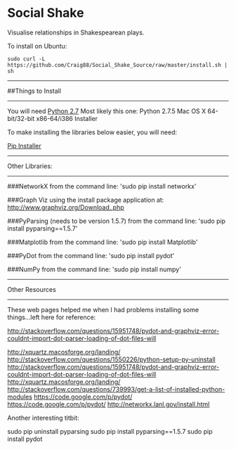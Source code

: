 Social Shake
===================

Visualise relationships in Shakespearean plays.

To install on Ubuntu:

`sudo curl -L https://github.com/Craig88/Social_Shake_Source/raw/master/install.sh | sh`

******************
##Things to Install
******************

You will need [Python 2.7](http://www.python.org/getit/)
Most likely this one: Python 2.7.5 Mac OS X 64-bit/32-bit x86-64/i386 Installer

To make installing the libraries below easier, you will need:

[Pip Installer](http://www.pip-installer.org/en/latest/installing.html)

******************
Other Libraries:
******************

###NetworkX
from the command line:
'sudo pip install networkx'

###Graph Viz
using the install package application at:
http://www.graphviz.org/Download..php

###PyParsing (needs to be version 1.5.7)
from the command line:
'sudo pip install pyparsing==1.5.7'


###Matplotlib
from the command line:
'sudo pip install Matplotlib'


###PyDot
from the command line:
'sudo pip install pydot'

###NumPy
from the command line:
'sudo pip install numpy'

******************
Other Resources
******************

These web pages helped me when I had problems installing some things...left here for reference:

http://stackoverflow.com/questions/15951748/pydot-and-graphviz-error-couldnt-import-dot-parser-loading-of-dot-files-will

http://xquartz.macosforge.org/landing/
http://stackoverflow.com/questions/1550226/python-setup-py-uninstall
http://stackoverflow.com/questions/15951748/pydot-and-graphviz-error-couldnt-import-dot-parser-loading-of-dot-files-will
http://xquartz.macosforge.org/landing/
http://stackoverflow.com/questions/739993/get-a-list-of-installed-python-modules
https://code.google.com/p/pydot/
https://code.google.com/p/pydot/
http://networkx.lanl.gov/install.html

Another interesting titbit:

sudo pip uninstall pyparsing
sudo pip install pyparsing==1.5.7
sudo pip install pydot
